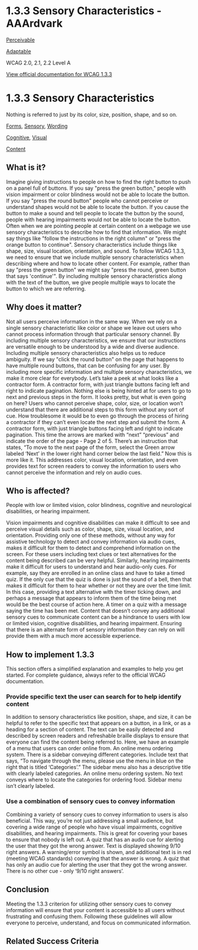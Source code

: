 # 1.3.3 Sensory Characteristics - AAArdvark

[Perceivable](https://aaardvarkaccessibility.com/wcag-principle/perceivable/)

[Adaptable](https://aaardvarkaccessibility.com/wcag-guideline/adaptable/)

WCAG 2.0, 2.1, 2.2
Level A

[View official documentation for WCAG 1.3.3](https://www.w3.org/WAI/WCAG22/Understanding/sensory-characteristics.html)

# 1.3.3 Sensory Characteristics

Nothing is referred to just by its color, size, position, shape, and so on.

[Forms](https://aaardvarkaccessibility.com/wcag-theme/forms/), [Sensory](https://aaardvarkaccessibility.com/wcag-theme/sensory/), [Wording](https://aaardvarkaccessibility.com/wcag-theme/wording/) 

 

[Cognitive](https://aaardvarkaccessibility.com/wcag-disability/cognitive/), [Visual](https://aaardvarkaccessibility.com/wcag-disability/visual/) 

 

[Content](https://aaardvarkaccessibility.com/wcag-responsibility/content/) 

## What is it?

Imagine giving instructions to people on how to find the right button to push on a panel full of buttons. If you say "press the green button," people with vision impairment or color blindness would not be able to locate the button. If you say "press the round button" people who cannot perceive or understand shapes would not be able to locate the button. If you cause the button to make a sound and tell people to locate the button by the sound, people with hearing impairments would not be able to locate the button.
Often when we are pointing people at certain content on a webpage we use sensory characteristics to describe how to find that information. We might say things like "follow the instructions in the right column" or "press the orange button to continue".
Sensory characteristics include things like shape, size, visual location, orientation, and sound. To follow WCAG 1.3.3, we need to ensure that we include multiple sensory characteristics when describing where and how to locate other content.
For example, rather than say "press the green button" we might say "press the round, green button that says 'continue'". By including multiple sensory characteristics along with the text of the button, we give people multiple ways to locate the button to which we are referring.

## Why does it matter?

Not all users perceive information in the same way. When we rely on a single sensory characteristic like color or shape we leave out users who cannot process information through that particular sensory channel. By including multiple sensory characteristics, we ensure that our instructions are versatile enough to be understood by a wide and diverse audience.
Including multiple sensory characteristics also helps us to reduce ambiguity. If we say "click the round button" on the page that happens to have multiple round buttons, that can be confusing for any user. By including more specific information and multiple sensory characteristics, we make it more clear for everybody.
Let’s take a peek at what looks like a contractor form.
A contractor form, with just triangle buttons facing left and right to indicate pagination. Nothing else is being hinted at for users to go to next and previous steps in the form.
It looks pretty, but what is even going on here? Users who cannot perceive shape, color, size, or location won’t understand that there are additional steps to this form without any sort of cue. How troublesome it would be to even go through the process of hiring a contractor if they can’t even locate the next step and submit the form.
A contractor form, with just triangle buttons facing left and right to indicate pagination. This time the arrows are marked with “next” “previous” and indicate the order of the page - Page 2 of 5. There’s an instruction that states, “To move to the next page of the form, select the Green arrow labeled ‘Next’ in the lower right hand corner below the last field.”
Now this is more like it. This addresses color, visual location, orientation, and even provides text for screen readers to convey the information to users who cannot perceive the information and rely on audio cues.

## Who is affected?

People with low or limited vision, color blindness, cognitive and neurological disabilities, or hearing impairment.

Vision impairments and cognitive disabilities can make it difficult to see and perceive visual details such as color, shape, size, visual location, and orientation. Providing only one of these methods, without any way for assistive technology to detect and convey information via audio cues, makes it difficult for them to detect and comprehend information on the screen. For these users including text clues or text alternatives for the content being described can be very helpful.
Similarly, hearing impairments make it difficult for users to understand and hear audio-only cues. For example, say they are enrolled in an online class and have to take a timed quiz. If the only cue that the quiz is done is just the sound of a bell, then that makes it difficult for them to hear whether or not they are over the time limit. In this case, providing a text alternative with the timer ticking down, and perhaps a message that appears to inform them of the time being met would be the best course of action here.
A timer on a quiz with a message saying the time has been met.
Content that doesn’t convey any additional sensory cues to communicate content can be a hindrance to users with low or limited vision, cognitive disabilities, and hearing impairment. Ensuring that there is an alternate form of sensory information they can rely on will provide them with a much more accessible experience.

## How to implement 1.3.3

This section offers a simplified explanation and examples to help you get started. For complete guidance, always refer to the official WCAG documentation.

### Provide specific text the user can search for to help identify content

In addition to sensory characteristics like position, shape, and size, it can be helpful to refer to the specific text that appears on a button, in a link, or as a heading for a section of content. The text can be easily detected and described by screen readers and refreshable braille displays to ensure that everyone can find the content being referred to.
Here, we have an example of a menu that users can order online from.
An online menu ordering system. There is a sidebar conveying different categories. Include text that says, “To navigate through the menu, please use the menu in blue on the right that is titled ‘Categories’.” The sidebar menu also has a descriptive title with clearly labeled categories.
An online menu ordering system. No text conveys where to locate the categories for ordering food. Sidebar menu isn’t clearly labeled.
### Use a combination of sensory cues to convey information

Combining a variety of sensory cues to convey information to users is also beneficial. This way, you’re not just addressing a small audience, but covering a wide range of people who have visual impairments, cognitive disabilities, and hearing impairments. This is great for covering your bases to ensure that nobody is left out.
A quiz that has an audio cue for alerting the user that they got the wrong answer. Text is displayed showing 9/10 right answers. A warning/error symbol is shown, and additional text is in red (meeting WCAG standards) conveying that the answer is wrong.
A quiz that has only an audio cue for alerting the user that they got the wrong answer. There is no other cue - only ‘9/10 right answers’.

## Conclusion

Meeting the 1.3.3 criterion for utilizing other sensory cues to convey information will ensure that your content is accessible to all users without frustrating and confusing them. Following these guidelines will allow everyone to perceive, understand, and focus on communicated information.

## Related Success Criteria

